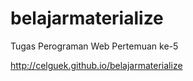 # belajarmaterialize
Tugas Perograman Web Pertemuan ke-5

http://celguek.github.io/belajarmaterialize
